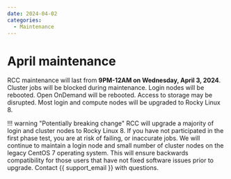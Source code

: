 ```yaml
---
date: 2024-04-02
categories:
  - Maintenance
---
```


# April maintenance

RCC maintenance will last from **9PM-12AM on Wednesday, April 3, 2024**. Cluster jobs will be blocked during maintenance. Login nodes will be rebooted. Open OnDemand will be rebooted. Access to storage may be disrupted. Most login and compute nodes will be upgraded to Rocky Linux 8.

!!! warning "Potentially breaking change"
    RCC will upgrade a majority of login and cluster nodes to Rocky Linux 8. If you have not participated in the first phase test, you are at risk of failing, or inaccurate jobs. We will continue to maintain a login node and small number of cluster nodes on the legacy CentOS 7 operating system. This will ensure backwards compatibility for those users that have not fixed software issues prior to upgrade. Contact {{ support_email }} with questions.
